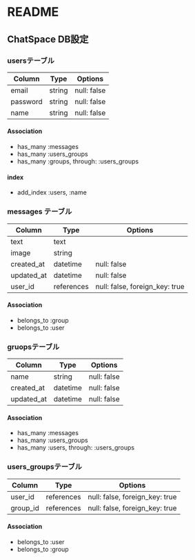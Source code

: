 # README

## ChatSpace DB設定

### usersテーブル
|Column|Type|Options|
|------|----|-------|
|email|string|null: false|
|password|string|null: false|
|name|string|null: false|
#### Association
- has_many :messages
- has_many :users_groups
- has_many  :groups,  through:  :users_groups
#### index
- add_index :users, :name

### messages テーブル
|Column|Type|Options|
|------|----|-------|
|text|text||
|image|string||
|created_at|datetime|null: false|
|updated_at|datetime|null: false|
|user_id|references|null: false, foreign_key: true|
#### Association
- belongs_to :group
- belongs_to :user

### gruopsテーブル
|Column|Type|Options|
|------|----|-------|
|name|string|null: false|
|created_at|datetime|null: false|
|updated_at|datetime|null: false|
#### Association
- has_many :messages
- has_many :users_groups
- has_many  :users,  through:  :users_groups

### users_groupsテーブル
|Column|Type|Options|
|------|----|-------|
|user_id|references|null: false, foreign_key: true|
|group_id|references|null: false, foreign_key: true|
#### Association
- belongs_to :user
- belongs_to :group